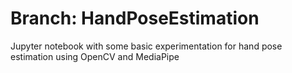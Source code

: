 # Branch: HandPoseEstimation
Jupyter notebook with some basic experimentation for hand pose estimation using OpenCV and MediaPipe

